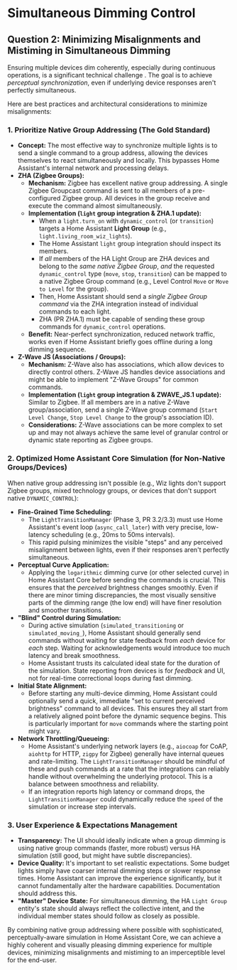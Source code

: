 # Simultaneous Dimming Control

## Question 2: Minimizing Misalignments and Mistiming in Simultaneous Dimming

Ensuring multiple devices dim coherently, especially during continuous operations, is a significant technical challenge
.
The goal is to achieve _perceptual synchronization_, even if underlying device responses aren't perfectly simultaneous.

Here are best practices and architectural considerations to minimize misalignments:

### 1. Prioritize Native Group Addressing (The Gold Standard)

- **Concept:** The most effective way to synchronize multiple lights is to send a single command to a group address,
  allowing the devices themselves to react simultaneously and locally. This bypasses Home Assistant's internal network
  and processing delays.
- **ZHA (Zigbee Groups):**
    - **Mechanism:** Zigbee has excellent native group addressing. A single Zigbee Groupcast command is sent to all
      members of a pre-configured Zigbee group. All devices in the group receive and execute the command almost
      simultaneously.
    - **Implementation (`light` group integration & ZHA.1 update):**
        - When a `light.turn_on` with `dynamic_control` (or `transition`) targets a Home Assistant **Light Group**
          (e.g., `light.living_room_wiz_lights`).
        - The Home Assistant `light` group integration should inspect its members.
        - If _all_ members of the HA Light Group are ZHA devices and belong to the _same native Zigbee Group_, _and_ the
          requested `dynamic_control` type (`move`, `stop`, `transition`) can be mapped to a native Zigbee
          Group command (e.g., Level Control `Move` or `Move to Level` for the group).
        - Then, Home Assistant should send a _single Zigbee Group command_ via the ZHA integration instead of individual
          commands to each light.
        - ZHA (PR ZHA.1) must be capable of sending these group commands for `dynamic_control` operations.
    - **Benefit:** Near-perfect synchronization, reduced network traffic, works even if Home Assistant briefly goes
      offline during a long dimming sequence.
- **Z-Wave JS (Associations / Groups):**
    - **Mechanism:** Z-Wave also has associations, which allow devices to directly control others. Z-Wave JS handles
      device associations and might be able to implement "Z-Wave Groups" for common commands.
    - **Implementation (`light` group integration & ZWAVE_JS.1 update):** Similar to Zigbee. If all members are in a
      native Z-Wave group/association, send a single Z-Wave group command (`Start Level Change`, `Stop Level
      Change` to the group's association ID).
    - **Considerations:** Z-Wave associations can be more complex to set up and may not always achieve the same level of
      granular control or dynamic state reporting as Zigbee groups.

### 2. Optimized Home Assistant Core Simulation (for Non-Native Groups/Devices)

When native group addressing isn't possible (e.g., Wiz lights don't support Zigbee groups, mixed technology groups, or
devices that don't support native `DYNAMIC_CONTROL`):

- **Fine-Grained Time Scheduling:**
    - The `LightTransitionManager` (Phase 3, PR 3.2/3.3) must use Home Assistant's event loop (`async_call_later`) with
      very precise, low-latency scheduling (e.g., 20ms to 50ms intervals).
    - This rapid pulsing minimizes the visible "steps" and any perceived misalignment between lights, even if their
      responses aren't perfectly simultaneous.
- **Perceptual Curve Application:**
    - Applying the `logarithmic` dimming curve (or other selected curve) in Home Assistant Core before sending the
      commands is crucial. This ensures that the _perceived_ brightness changes smoothly. Even if there are minor
      timing discrepancies, the most visually sensitive parts of the dimming range (the low end) will have finer
      resolution and smoother transitions.
- **"Blind" Control during Simulation:**
    - During active simulation (`simulated_transitioning` or `simulated_moving_`), Home Assistant should generally send
      commands without waiting for state feedback from _each_ device for _each_ step. Waiting for acknowledgements
      would introduce too much latency and break smoothness.
    - Home Assistant trusts its calculated ideal state for the duration of the simulation. State reporting from devices
      is for _feedback_ and UI, not for real-time correctional loops during fast dimming.
- **Initial State Alignment:**
    - Before starting any multi-device dimming, Home Assistant could optionally send a quick, immediate "set to current
      perceived brightness" command to all devices. This ensures they all start from a relatively aligned point
      before the dynamic sequence begins. This is particularly important for `move` commands where the starting
      point might vary.
- **Network Throttling/Queueing:**
    - Home Assistant's underlying network layers (e.g., `aiocoap` for CoAP, `aiohttp` for HTTP, `zigpy` for Zigbee)
      generally have internal queues and rate-limiting. The `LightTransitionManager` should be mindful of these
      and push commands at a rate that the integrations can reliably handle without overwhelming the underlying
      protocol. This is a balance between smoothness and reliability.
    - If an integration reports high latency or command drops, the `LightTransitionManager` could dynamically reduce the
      `speed` of the simulation or increase step intervals.

### 3. User Experience & Expectations Management

- **Transparency:** The UI should ideally indicate when a group dimming is using native group commands (faster, more
  robust) versus HA simulation (still good, but might have subtle discrepancies).
- **Device Quality:** It's important to set realistic expectations. Some budget lights simply have coarser internal
  dimming steps or slower response times. Home Assistant can improve the experience significantly, but it cannot
  fundamentally alter the hardware capabilities. Documentation should address this.
- **"Master" Device State:** For simultaneous dimming, the HA `Light Group` entity's state should always reflect the
  collective intent, and the individual member states should follow as closely as possible.

By combining native group addressing where possible with sophisticated, perceptually-aware simulation in Home Assistant
Core, we can achieve a highly coherent and visually pleasing dimming experience for multiple devices, minimizing
misalignments and mistiming to an imperceptible level for the end-user.
